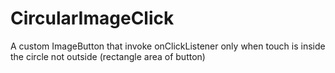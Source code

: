 # CircularImageClick
A custom ImageButton that invoke onClickListener only when touch is inside the circle not outside (rectangle area of button)
